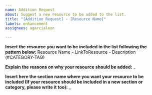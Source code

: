 ```yaml
---
name: Addition Request
about: Suggest a new resource to be added to the list.
title: "[Addition Request] - [Resource Name]"
labels: enhancement
assignees: agarcialeon

---
```


**Insert the resource you want to be included in the list following the pattern below:**
Resource Name - LinkToResource - Description (#CATEGORY-TAG)


**Explain the reasons on why your resource should be added:**
_

**Insert here the section name where you want your resource to be included (If your resource should be included in a new section or category, please write it too):**
_
